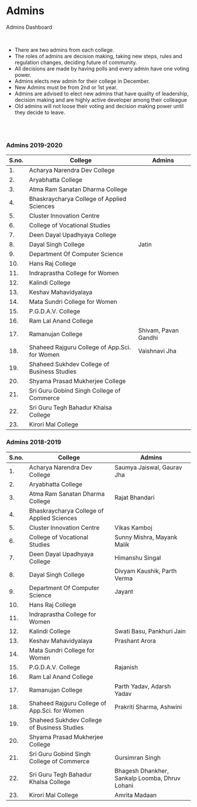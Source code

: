 # Admins

Admins Dashboard

<br>

- There are two admins from each college.
- The roles of admins are decision making, taking new steps, rules and regulation changes, deciding future of community.
- All decisions are made by having polls and every admin have one voting power.
- Admins elects new admin for their college in December.
- New Admins must be from 2nd or 1st year.
- Admins are advised to elect new admins that have quality of leadership, decision making and are highly active developer among their colleague
- Old admins will not loose their voting and decision making power until they decide to leave.

<br>
<br>

### Admins 2019-2020

|S.no. | College                            | Admins                            |
|------|------------------------------------|-----------------------------------|
| 1.   | Acharya Narendra Dev College       |                                   |
| 2.   | Aryabhatta College                 |                                   |
| 3.   | Atma Ram Sanatan Dharma College    |                                   |
| 4.   | Bhaskraycharya College of Applied Sciences|                            |
| 5.   | Cluster Innovation Centre          |                                   |
| 6.   | College of Vocational Studies      |                                   |
| 7.   | Deen Dayal Upadhyaya College       |                                   |
| 8.   | Dayal Singh College                | Jatin                             |
| 9.   | Department Of Computer Science     |                                   |
| 10.  | Hans Raj College                   |                                   |
| 11.  | Indraprastha College for Women     |                                   |
| 12.  | Kalindi College                    |                                   |
| 13.  | Keshav Mahavidyalaya               |                                   |
| 14.  | Mata Sundri College for Women      |                                   |
| 15.  | P.G.D.A.V. College                 |                                   |
| 16.  | Ram Lal Anand College              |                                   |
| 17.  | Ramanujan College                  | Shivam, Pavan Gandhi              |
| 18.  | Shaheed Rajguru College of App.Sci. for Women| Vaishnavi Jha           |
| 19.  | Shaheed Sukhdev College of Business Studies |                          |
| 20.  | Shyama Prasad Mukherjee College    |                                   |
| 21.  | Sri Guru Gobind Singh College of Commerce|                             |
| 22.  | Sri Guru Tegh Bahadur Khalsa College |                                 |
| 23.  | Kirori Mal College                 |                                   |


### Admins 2018-2019

|S.no. | College                            | Admins                            |
|------|------------------------------------|-----------------------------------|
| 1.   | Acharya Narendra Dev College       | Saumya Jaiswal, Gaurav Jha        |
| 2.   | Aryabhatta College                 |                                   |
| 3.   | Atma Ram Sanatan Dharma College    | Rajat Bhandari                    |
| 4.   | Bhaskraycharya College of Applied Sciences|                            |
| 5.   | Cluster Innovation Centre          | Vikas Kamboj                      |
| 6.   | College of Vocational Studies      | Sunny Mishra, Mayank Malik        |
| 7.   | Deen Dayal Upadhyaya College       | Himanshu Singal                   |
| 8.   | Dayal Singh College                | Divyam Kaushik, Parth Verma       |
| 9.   | Department Of Computer Science     | Jayant                            |
| 10.  | Hans Raj College                   |                                   |
| 11.  | Indraprastha College for Women     |                                   |
| 12.  | Kalindi College                    | Swati Basu, Pankhuri Jain         |
| 13.  | Keshav Mahavidyalaya               | Prashant Arora                    |
| 14.  | Mata Sundri College for Women      |                                   |
| 15.  | P.G.D.A.V. College                 | Rajanish                          |
| 16.  | Ram Lal Anand College              |                                   |
| 17.  | Ramanujan College                  | Parth Yadav, Adarsh Yadav         |
| 18.  | Shaheed Rajguru College of App.Sci. for Women| Prakriti Sharma, Ashwini|
| 19.  | Shaheed Sukhdev College of Business Studies |                          |
| 20.  | Shyama Prasad Mukherjee College    |                                   |
| 21.  | Sri Guru Gobind Singh College of Commerce| Gursimran Singh             |
| 22.  | Sri Guru Tegh Bahadur Khalsa College | Bhagesh Dhankher, Sankalp Loomba, Dhruv Lohani |
| 23.  | Kirori Mal College                 | Amrita Madaan                     |

